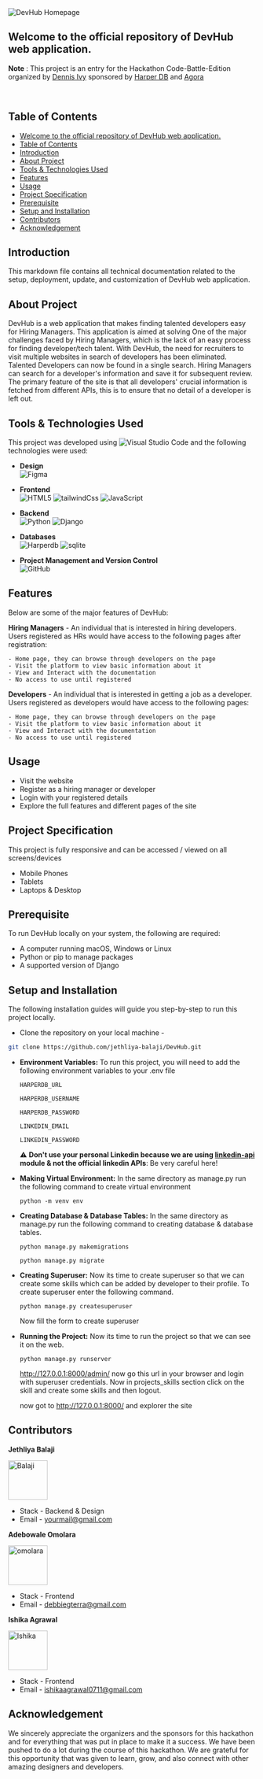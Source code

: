 <img src="https://i.im.ge/2022/08/30/Oyc0t1.devhub.png" alt="DevHub Homepage" />

## Welcome to the official repository of DevHub web application. 
 __Note__ : This project is an entry for the Hackathon Code-Battle-Edition organized by <a href="https://github.com/divanov11" target="_blank" >Dennis Ivy</a> sponsored by <a target="_blank" href="https://harperdb.io/">Harper DB</a> and <a target="_blank" href="https://www.agora.io/en/">Agora</a> 

<br>


## Table of Contents

- [Welcome to the official repository of DevHub web application.](#welcome-to-the-official-repository-of-devhub-web-application)
- [Table of Contents](#table-of-contents)
- [Introduction](#introduction)
- [About Project](#about-project)
- [Tools & Technologies Used](#tools--technologies-used)
- [Features](#features)
- [Usage](#usage)
- [Project Specification](#project-specification)
- [Prerequisite](#prerequisite)
- [Setup and Installation](#setup-and-installation)
- [Contributors](#contributors)
- [Acknowledgement](#acknowledgement)

## Introduction

This markdown file contains all technical documentation related to the setup, deployment, update, and customization of DevHub web application.

## About Project
DevHub is a web application that makes finding talented developers easy for Hiring Managers. This application is aimed at solving One of the major challenges faced by Hiring Managers, which is the lack of an easy process for finding developer/tech talent. With DevHub, the need for recruiters to visit multiple websites in search of developers has been eliminated. Talented Developers can now be found in a single search. Hiring Managers can search for a developer's information and save it for subsequent review.
The primary feature of the site is that all developers' crucial information is fetched from different APIs, this is to ensure that no detail of a developer is left out. 

## Tools & Technologies Used
This project was developed using ![Visual Studio Code](https://img.shields.io/badge/Visual%20Studio%20Code-0078d7.svg?style=for-the-badge&logo=visual-studio-code&logoColor=white) and the following technologies were used: <br/>
* __Design__<br/>
        ![Figma](https://img.shields.io/badge/figma-%23F24E1E.svg?style=for-the-badge&logo=figma&logoColor=white)

* __Frontend__<br/>
      ![HTML5](https://img.shields.io/badge/html5-%23E34F26.svg?style=for-the-badge&logo=html5&logoColor=white)
      ![tailwindCss](https://img.shields.io/badge/tailwindCss-%231572B6.svg?style=for-the-badge&logo=tailwindCss&logoColor=white)
      ![JavaScript](https://img.shields.io/badge/javascript-%23323330.svg?style=for-the-badge&logo=javascript&logoColor=%23F7DF1E)

* __Backend__<br/>
        ![Python](https://img.shields.io/badge/python-3670A0?style=for-the-badge&logo=python&logoColor=ffdd54)
        ![Django](https://img.shields.io/badge/django-%23092E20.svg?style=for-the-badge&logo=django&logoColor=white)

* __Databases__<br/>
        ![Harperdb](https://img.shields.io/badge/harperdb-%23F24E1E.svg?style=for-the-badge&logo=harperdb&logoColor=white)
        ![sqlite](https://img.shields.io/badge/sqlite-%2300f.svg?style=for-the-badge&logo=sqlite&logoColor=white)

<!-- * __API__<br/>
        ![DjangoREST](https://img.shields.io/badge/DJANGO-REST-ff1709?style=for-the-badge&logo=django&logoColor=white&color=ff1709&labelColor=gray) -->

* __Project Management and Version Control__<br/>
        ![GitHub](https://img.shields.io/badge/github-%23121011.svg?style=for-the-badge&logo=github&logoColor=white)

## Features

Below are some of the major features of DevHub:

__Hiring Managers__ - An individual that is interested in hiring developers. Users registered as HRs would have access to the following pages after registration:

    - Home page, they can browse through developers on the page 
    - Visit the platform to view basic information about it
    - View and Interact with the documentation
    - No access to use until registered


__Developers__ - An individual that is interested in getting a job as a developer. Users registered as developers would have access to the following pages:

    - Home page, they can browse through developers on the page 
    - Visit the platform to view basic information about it
    - View and Interact with the documentation
    - No access to use until registered

## Usage

 * Visit the website
 * Register as a hiring manager or developer
 * Login with your registered details
 * Explore the full features and different pages of the site
  
## Project Specification
This project is fully responsive and can be accessed / viewed on all screens/devices
* Mobile Phones
* Tablets
* Laptops & Desktop

## Prerequisite 

To run DevHub locally on your system, the following are required:
- A computer running macOS, Windows or Linux 
- Python or pip to manage packages 
- A supported version of Django 


## Setup and Installation
The following installation guides will guide you step-by-step to run this project locally.

- Clone the repository on your local machine - 
```sh
git clone https://github.com/jethliya-balaji/DevHub.git
```
- **Environment Variables:** To run this project, you will need to add the following environment variables to your .env file

    `HARPERDB_URL`

    `HARPERDB_USERNAME`

    `HARPERDB_PASSWORD`

    `LINKEDIN_EMAIL`

    `LINKEDIN_PASSWORD`

    :warning: **Don't use your personal Linkedin because we are using [linkedin-api](https://pypi.org/project/linkedin-api/) module & not the official linkedin APIs**: Be very careful here!

- **Making Virtual Environment:** In the same directory as manage.py run the following command to create virtual environment

    `python -m venv env`

- **Creating Database & Database Tables:** In the same directory as manage.py run the following command to creating database & database tables.

    `python manage.py makemigrations`

    `python manage.py migrate`

- **Creating Superuser:** Now its time to create superuser so that we can create some skills which can be added by developer to their profile. To create superuser enter the following command.

    `python manage.py createsuperuser`
    
    Now fill the form to create superuser

- **Running the Project:** Now its time to run the project so that we can see it on the web.

    `python manage.py runserver`

    http://127.0.0.1:8000/admin/ now go this url in your browser and login with superuser credentials. Now in projects_skills section click on the skill and create some skills and then logout.

    now got to http://127.0.0.1:8000/ and explorer the site

## Contributors
 __Jethliya Balaji__

 [//]: contributor-faces

<a target="_blank" href="https://github.com/jethliya-balaji"><img src="https://avatars.githubusercontent.com/u/74290492?v=4" title="Balaji" width="80" height="80"></a>

[//]: contributor-faces

* Stack - Backend & Design
* Email - yourmail@gmail.com 
  
__Adebowale Omolara__

[//]: contributor-faces

<a target="_blank" href="https://github.com/omolara5861"><img src="https://avatars.githubusercontent.com/u/72765403?v=4" title="omolara" width="80" height="80"></a>

[//]: contributor-faces
* Stack - Frontend 
* Email - debbiegterra@gmail.com

__Ishika Agrawal__

[//]: contributor-faces

<a target="_blank" href="https://github.com/ishika-ag7"><img src="https://avatars.githubusercontent.com/u/80105387?v=4" title="Ishika" width="80" height="80"></a>

[//]: contributor-faces
* Stack - Frontend
* Email - ishikaagrawal0711@gmail.com

## Acknowledgement
We sincerely appreciate the organizers and the sponsors for this hackathon and for everything that was put in place to make it a success. We have been pushed to do a lot during the course of this hackathon. We are grateful for this opportunity that was given to learn, grow, and also connect with other amazing designers and developers.